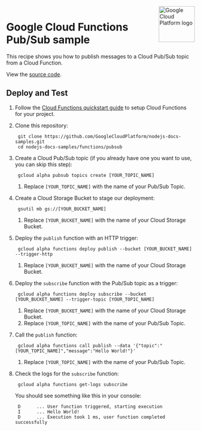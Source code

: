 <img src="https://avatars2.githubusercontent.com/u/2810941?v=3&s=96" alt="Google Cloud Platform logo" title="Google Cloud Platform" align="right" height="96" width="96"/>

# Google Cloud Functions Pub/Sub sample

This recipe shows you how to publish messages to a Cloud Pub/Sub topic from a
Cloud Function.

View the [source code][code].

[code]: index.js

## Deploy and Test

1. Follow the [Cloud Functions quickstart guide][quickstart] to setup Cloud
Functions for your project.

1. Clone this repository:

        git clone https://github.com/GoogleCloudPlatform/nodejs-docs-samples.git
        cd nodejs-docs-samples/functions/pubsub

1. Create a Cloud Pub/Sub topic (if you already have one you want to use, you
can skip this step):

        gcloud alpha pubsub topics create [YOUR_TOPIC_NAME]

    1. Replace `[YOUR_TOPIC_NAME]` with the name of your Pub/Sub Topic.

1. Create a Cloud Storage Bucket to stage our deployment:

        gsutil mb gs://[YOUR_BUCKET_NAME]

    1. Replace `[YOUR_BUCKET_NAME]` with the name of your Cloud Storage Bucket.

1. Deploy the `publish` function with an HTTP trigger:

        gcloud alpha functions deploy publish --bucket [YOUR_BUCKET_NAME] --trigger-http

    1. Replace `[YOUR_BUCKET_NAME]` with the name of your Cloud Storage Bucket.

1. Deploy the `subscribe` function with the Pub/Sub topic as a trigger:

        gcloud alpha functions deploy subscribe --bucket [YOUR_BUCKET_NAME] --trigger-topic [YOUR_TOPIC_NAME]

    1. Replace `[YOUR_BUCKET_NAME]` with the name of your Cloud Storage Bucket.
    1. Replace `[YOUR_TOPIC_NAME]` with the name of your Pub/Sub Topic.

1. Call the `publish` function:

        gcloud alpha functions call publish --data '{"topic":"[YOUR_TOPIC_NAME]","message":"Hello World!"}'

    1. Replace `[YOUR_TOPIC_NAME]` with the name of your Pub/Sub Topic.

1. Check the logs for the `subscribe` function:

        gcloud alpha functions get-logs subscribe

    You should see something like this in your console:

        D      ... User function triggered, starting execution
        I      ... Hello World!
        D      ... Execution took 1 ms, user function completed successfully

[quickstart]: https://cloud.google.com/functions/quickstart
